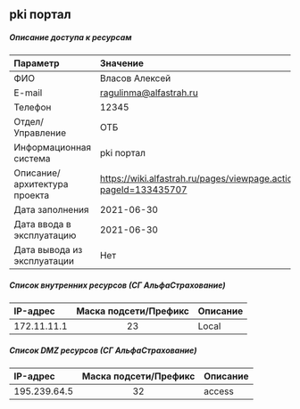 ## pki портал
##### Описание доступа к ресурсам
| Параметр                     | Значение                                                         |
| :--------------------------- | :--------------------------------------------------------------- |
| ФИО                          | Власов Алексей                                                   |
| E-mail                       | ragulinma@alfastrah.ru                                           |
| Телефон                      | 12345                                                            |
| Отдел/Управление             | ОТБ                                                              |
| Информационная система       | pki портал                                                       |
| Описание/архитектура проекта | https://wiki.alfastrah.ru/pages/viewpage.action?pageId=133435707 |
| Дата заполнения              | 2021-06-30                                                       |
| Дата ввода в эксплуатацию    | 2021-06-30                                                       |
| Дата вывода из эксплуатации  | Нет                                                              |



##### Список внутренних ресурсов (СГ АльфаСтрахование)
| IP-адрес    | Маска подсети/Префикс | Описание |
| :---------- | :-------------------: | :------- |
| 172.11.11.1 |          23           | Local    |



##### Список DMZ ресурсов (СГ АльфаСтрахование)
| IP-адрес     | Маска подсети/Префикс | Описание |
| :----------- | :-------------------: | :------- |
| 195.239.64.5 |          32           | access   |


